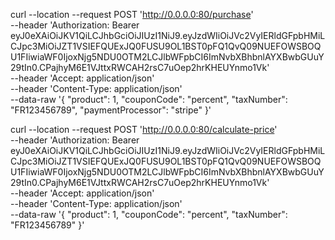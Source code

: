 curl --location --request POST 'http://0.0.0.0:80/purchase' \
--header 'Authorization: Bearer eyJ0eXAiOiJKV1QiLCJhbGciOiJIUzI1NiJ9.eyJzdWIiOiJVc2VyIERldGFpbHMiLCJpc3MiOiJZT1VSIEFQUExJQ0FUSU9OL1BST0pFQ1QvQ09NUEFOWSBOQU1FIiwiaWF0IjoxNjg5NDU0OTM2LCJlbWFpbCI6ImNvbXBhbnlAYXBwbGUuY29tIn0.CPajhyM6E1VJttxRWCAH2rsC7uOep2hrKHEUYnmo1Vk' \
--header 'Accept: application/json' \
--header 'Content-Type: application/json' \
--data-raw '{
"product": 1,
"couponCode": "percent",
"taxNumber": "FR123456789",
"paymentProcessor": "stripe"
}'


curl --location --request POST 'http://0.0.0.0:80/calculate-price' \
--header 'Authorization: Bearer eyJ0eXAiOiJKV1QiLCJhbGciOiJIUzI1NiJ9.eyJzdWIiOiJVc2VyIERldGFpbHMiLCJpc3MiOiJZT1VSIEFQUExJQ0FUSU9OL1BST0pFQ1QvQ09NUEFOWSBOQU1FIiwiaWF0IjoxNjg5NDU0OTM2LCJlbWFpbCI6ImNvbXBhbnlAYXBwbGUuY29tIn0.CPajhyM6E1VJttxRWCAH2rsC7uOep2hrKHEUYnmo1Vk' \
--header 'Accept: application/json' \
--header 'Content-Type: application/json' \
--data-raw '{
"product": 1,
"couponCode": "percent",
"taxNumber": "FR123456789"
}'

